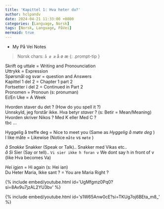```yaml
---
title: 'Kapittel 1: Hva heter du?'
author: hclpandv
date: 2024-04-21 11:33:00 +0800
categories: [Language, Norsk]
tags: [Norsk, Language, PåVei]
mermaid: true
---
```


<link rel="stylesheet" href="https://cdnjs.cloudflare.com/ajax/libs/font-awesome/6.0.0-beta3/css/all.min.css">
<script src="{{ '/assets/js/custom.js' | relative_url }}"></script>

* My På Vei Notes

>Norsk chars:  `å ø æ` å <i class="fas fa-volume-up" onclick="speakText('å')"></i> ø <i class="fas fa-volume-up" onclick="speakText('ø')"></i> æ <i class="fas fa-volume-up" onclick="speakText('æ')"></i>
{: .prompt-tip }

Skrift og uttale = Writing and Pronounciation  
Uttrykk = Expression  
Spørsmål og svar = question and Answers  
Kapittel 1 del 2 = Chapter 1 part 2  
Fortsetter i del 2 = Continued in Part 2  
Pronomen = Pronoun (s: pronuman)  
Ei/En Uke = A Week  

Hvorden staver du det ? (How do you spell it ?)  
Unnskyld, jeg forstår ikke. Hva betyr *staver* ? (s: Betir = Mean/Meaning)  
Hvorden skriver Nikos ? Med K eller Med C ?  
tbc ...
    
Hyggelig å treffe deg = Nice to meet you (Same as *Hyggelig å møte deg* )  
I like måte = Likewise (Notice `måte` vs `møte` )

*å Snakke* Snakker (Speak or Talk).. Snakker med Vikas etc..  
*å Si* Sier (Say or tell).. `Vi sier ikke h foran v` We dont say h in front of v (like Hva becomes Va)

*Hei igjen*  <i class="fas fa-volume-up" onclick="speakText('Hei igjen')"></i> = Hi again (s: Hei ian)  
Du Heter Maria, Ikke sant ? = You are Maria Right ?

{% include embed/youtube.html id='UgMfgmz0Pq0?si=8Av9u7jzAL2YU3bv' %}  

{% include embed/youtube.html id='s1W65Anw0cE?si=TKUg7oj6BEta_m8_' %}  






  
